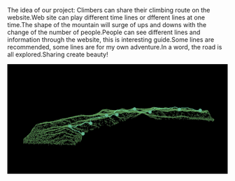 The idea of our project:
Climbers can share their climbing route on the website.Web site can play different time lines or dfferent lines at one time.The shape of the mountain will surge of ups and downs with the change of the number of people.People can see different lines and information through the website, this is interesting guide.Some lines are recommended, some lines are for my own adventure.In a word, the road is all explored.Sharing create beauty!

![Part of the route that Hangzhou West Lake Trail Running Race](../project_images/01.jpg?raw=true "Part of the route that Hangzhou West Lake Trail Running Race")


